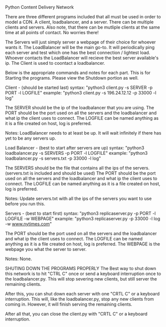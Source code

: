 Python Content Delivery Network


There are three different programs included that all must be used in order to model a CDN.
A client, loadbalancer, and a server. There can be multiple clients and servers. Also note,
that there can be mutliple clients at the same time at all points of contact. No worries there!

The Servers will just simply server a webpage of their choice for whoever wants it.
The LoadBalancer will be the main go-to. It will periodically ping each server and test which
one has the best connection / lightest load. Whoever contacts the LoadBalancer will recieve
the best server available's ip.
The Client is used to coontact a loadbalancer.

Below is the appropriate commands and notes for each part.
This is for Starting the programs. Please view the Shutdown portion as well.



Client - (should be started last)
  syntax:  "python3 client.py -s SERVER -p PORT -l LOGFILE"
  example: "python3 client.py -s 196.24.12.12 -p 33000 -l log"

  The SERVER should be the ip of the loadbalancer that you are using.
  The PORT should be the port used on all the servers and the loadbalancer and what ip the client uses to connect.
  The LOGFILE can be named anything as it is a file created on host, log is preferred.

  Notes: LoadBalancer needs to at least be up. It will wait infinitely if
  there has yet to be any servers up.


Load Balancer - (best to start after servers are up)
  syntax:  "python3 loadbalancer.py -s SERVERS -p PORT -l LOGFILE"
  example: "python3 loadbalancer.py -s servers.txt -p 33000 -l log"

  The SERVERS should be the file that contains all the ips of the servers.
  (servers.txt is included and should be used)
  The PORT should be the port used on all the servers and the loadbalancer and what ip the client uses to connect.
  The LOGFILE can be named anything as it is a file created on host, log is preferred.

  Notes: Update servers.txt with all the ips of the servers you want to use before you run this.


Servers - (best to start first)
  syntax:  "python3 replicaserver.py -p PORT -l LOGFILE -w WEBPAGE"
  example: "python3 replicaserver.py -p 33000 -l log -w www.nytimes.com"

  The PORT should be the port used on all the servers and the loadbalancer and what ip the client uses to connect.
  The LOGFILE can be named anything as it is a file created on host, log is preferred.
  The WEBPAGE is the webpage you what the server to server.

  Notes: None.




SHUTING DOWN THE PROGRAMS PROPERLY
The Best way to shut down this network is to hit "CTRL C" once or send a keyboard interruption once
to the loadbalancer.py. This will stop severing new clients, but still server the remaining clients.

After this, you can shut down each server with one "CRTL C" or a keyboard interruption. This will, like the
loadbalancer.py, stop any new clients from coming in. However, it will finish serving the remaining clients.

After all that, you can close the client.py with "CRTL C" or a keyboard interruption.




